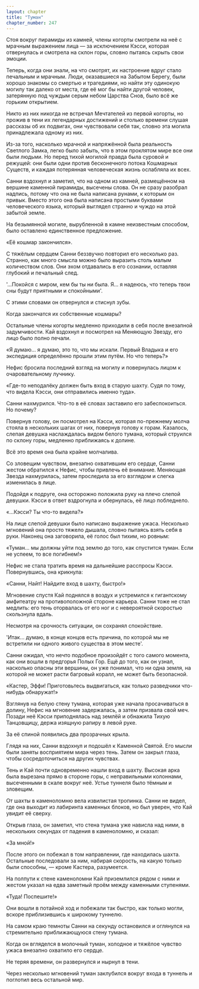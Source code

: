 ```yaml
---
layout: chapter
title: "Туман"
chapter_number: 247
---
```


Стоя вокруг пирамиды из камней, члены когорты смотрели на неё с мрачным выражением лица — за исключением Кэсси, которая отвернулась и смотрела на склон горы, словно пытаясь скрыть свои эмоции.

Теперь, когда они знали, на что смотрят, их настроение вдруг стало печальным и мрачным. Люди, оказавшиеся на Забытом Берегу, были хорошо знакомы со смертью и трагедиями, но найти эту одинокую могилу так далеко от места, где её мог бы найти другой человек, затерянную под чуждым серым небом Царства Снов, было всё же горьким открытием.

Никто из них никогда не встречал Мечтателей из первой когорты, но прожив в тени их легендарных достижений и столько времени слушая рассказы об их подвигах, они чувствовали себя так, словно эта могила принадлежала одному из них.

Из-за того, насколько мрачной и напряжённой была реальность Светлого Замка, легко было забыть, что в этом проклятом мире все они были людьми. Но перед тихой могилой правда была суровой и режущей: они были одни против бесконечного потока Кошмарных Существ, и каждая потерянная человеческая жизнь ослабляла их всех.

Санни вздохнул и заметил, что на одном из камней, размещённом на вершине каменной пирамиды, высечены слова. Он не сразу разобрал надпись, потому что она не была написана рунами, к которым он привык. Вместо этого она была написана простыми буквами человеческого языка, который выглядел странно и чуждо на этой забытой земле.

На безымянной могиле, вырубленной в камне неизвестным способом, было оставлено единственное предложение.

«Её кошмар закончился».

С тяжёлым сердцем Санни беззвучно повторил его несколько раз. Странно, как много смысла можно было выразить столь малым количеством слов. Они эхом отдавались в его сознании, оставляя глубокий и печальный след.

'...Покойся с миром, кем бы ты ни была. Я... я надеюсь, что теперь твои сны будут приятными и спокойными'.

С этими словами он отвернулся и стиснул зубы.

Когда закончатся их собственные кошмары?

Остальные члены когорты медленно приходили в себя после внезапной задумчивости. Кай вздохнул и посмотрел на Меняющую Звезду, его лицо было полно печали.

«Я думаю... я думаю, это то, что мы искали. Первый Владыка и его экспедиция определённо прошли этим путём. Но что теперь?»

Нефис бросила последний взгляд на могилу и повернулась лицом к очаровательному лучнику.

«Где-то неподалёку должен быть вход в старую шахту. Судя по тому, что видела Кэсси, они отправились именно туда».

Санни нахмурился. Что-то в её словах заставило его забеспокоиться. Но почему?

Повернув голову, он посмотрел на Кэсси, которая по-прежнему молча стояла в нескольких шагах от них, повернув голову к горам. Казалось, слепая девушка наслаждалась видом белого тумана, который струился по склону горы, медленно приближаясь к долине.

Всё это время она была крайне молчалива.

Со зловещим чувством, внезапно охватившим его сердце, Санни жестом обратился к Нефис, чтобы привлечь её внимание. Меняющая Звезда нахмурилась, затем проследила за его взглядом и слегка изменилась в лице.

Подойдя к подруге, она осторожно положила руку на плечо слепой девушки. Кэсси в ответ вздрогнула и обернулась, её лицо побледнело.

«...Кэсси? Ты что-то видела?»

На лице слепой девушки было написано выражение ужаса. Несколько мгновений она просто тяжело дышала, словно пытаясь взять себя в руки. Наконец она заговорила, её голос был тихим, но ровным:

«Туман... мы должны уйти под землю до того, как спустится туман. Если не успеем, то все погибнем!»

Нефис не стала тратить время на дальнейшие расспросы Кэсси. Повернувшись, она крикнула:

«Санни, Найт! Найдите вход в шахту, быстро!»

Мгновение спустя Кай поднялся в воздух и устремился к гигантскому амфитеатру на противоположной стороне карьера. Санни тоже не стал медлить: его тень оторвалась от его ног и с невероятной скоростью скользнула вдаль.

Несмотря на срочность ситуации, он сохранял спокойствие.

'Итак... думаю, в конце концов есть причина, по которой мы не встретили ни одного живого существа в этом месте'.

Санни ожидал, что нечто подобное произойдёт с того самого момента, как они вошли в предгорья Полых Гор. Ещё до того, как он узнал, насколько опасны эти вершины, он уже понимал, что ни одна земля, на которой не может расти багровый коралл, не может быть безопасной.

«Кастер, Эффи! Приготовьтесь выдвигаться, как только разведчики что-нибудь обнаружат!»

Взглянув на белую стену тумана, которая уже начала просачиваться в долину, Нефис на мгновение задержалась, а затем призвала свой меч. Позади неё Кэсси приподнялась над землёй и обнажила Тихую Танцовщицу, держа изящную рапиру в левой руке.

За её спиной появились два прозрачных крыла.

Глядя на них, Санни вздохнул и подошёл к Каменной Святой. Его мысли были заняты восприятием мира через тень. Затем он закрыл глаза, чтобы сосредоточиться на других чувствах.

Тень и Кай почти одновременно нашли вход в шахту. Высокая арка была вырезана прямо в стороне горы, с неправильными колоннами, высеченными в скале вокруг неё. Устье туннеля было тёмным и зловещим.

От шахты в каменоломню вела извилистая тропинка. Санни не видел, где она выходит из лабиринта каменных блоков, но был уверен, что Кай увидит её сверху.

Открыв глаза, он заметил, что стена тумана уже нависла над ними, в нескольких секундах от падения в каменоломню, и сказал:

«За мной!»

После этого он побежал в том направлении, где находилась шахта. Остальные последовали за ним, набирая скорость, на какую только были способны, — кроме Кастера, разумеется.

На полпути к стене каменоломни Кай приземлился рядом с ними и жестом указал на едва заметный проём между каменными ступенями.

«Туда! Поспешите!»

Они вошли в потайной ход и побежали так быстро, как только могли, вскоре приблизившись к широкому туннелю.

На самом краю темноты Санни на секунду остановился и оглянулся на стремительно приближающуюся стену тумана.

Когда он вгляделся в молочный туман, холодное и тяжёлое чувство ужаса внезапно охватило его сердце.

Не теряя времени, он развернулся и нырнул в тени.

Через несколько мгновений туман заклубился вокруг входа в туннель и поглотил весь остальной мир.
